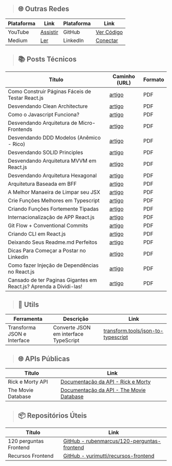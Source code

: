>## 🌐 Outras Redes

| Plataforma    | Link                                                              | Plataforma    | Link                                                              |
|---------------|--------------------------------------------------------------------|---------------|--------------------------------------------------------------------|
| YouTube       | [Assistir](https://www.youtube.com/@the-coding-hub-r2p/videos)     | GitHub        | [Ver Código](https://github.com/isaac545454)                       |
| Medium        | [Ler](https://medium.com/@Isaac-Gomes)                             | LinkedIn      | [Conectar](https://www.linkedin.com/in/isaac-gomes-matos/)          |



>## 📚 Posts Técnicos

| Título                           | Caminho (URL)                                                      | Formato |
|-----------------------------------|---------------------------------------------------------------------|---------|
| Como Construir Páginas Fáceis de Testar React.js | [artigo](./POSTS/1729771983913.pdf) | PDF     |
| Desvendando Clean Architecture | [artigo](./POSTS/1722255239556.pdf) | PDF     |
| Como o Javascript Funciona? | [artigo](./POSTS/1724674537163.pdf) | PDF     |
| Desvendando Arquitetura de Micro-Frontends | [artigo](./POSTS/1724070801501.pdf) | PDF     |
| Desvendando DDD Modelos (Anêmico - Rico) | [artigo](./POSTS/1723464839636.pdf) | PDF     |
| Desvendando SOLID Principles | [artigo](./POSTS/1722859274695.pdf) | PDF     |
| Desvendando Arquitetura MVVM em React.js | [artigo](./POSTS/1721649492129.pdf) | PDF     |
| Desvendando Arquitetura Hexagonal | [artigo](./POSTS/1721037625945.pdf) | PDF     |
| Arquitetura Baseada em BFF | [artigo](./POSTS/1720439960684.pdf) | PDF     |
| A Melhor Manaeira de Limpar seu JSX | [artigo](./POSTS/1719162360215.pdf) | PDF     |
| Crie Funções Melhores em Typescript  | [artigo](./POSTS/1718622172330.pdf) | PDF     |
| Criando Funções Fortemente Tipadas  | [artigo](./POSTS/1716897301697.pdf) | PDF     |
| Internacionalização de APP React.js |  [artigo](./POSTS/1716204529772.pdf) | PDF     |
| Git Flow + Conventional Commits |  [artigo](./POSTS/1714994173936.pdf) | PDF     |
| Criando CLI em React.js | [artigo](./POSTS/1714392516290.pdf) | PDF     |
| Deixando Seus Readme.md Perfeitos | [artigo](./POSTS/1712578522217.pdf) | PDF     |
| Dicas Para Começar a Postar no Linkedin | [artigo](./POSTS/1712125522706.pdf) | PDF     |
| Como fazer Injeção de Dependências no React.js | [artigo](./POSTS/1730079996471.pdf) | PDF     |
| Cansado de ter Paginas Gigantes em React.js? Aprenda a Dividi-las! | [artigo](./POSTS/1730251623082.pdf) | PDF     |




>## 🔧 Utils
| Ferramenta                 | Descrição                              | Link                                         |
|----------------------------|----------------------------------------|----------------------------------------------|
| Transforma JSON e Interface | Converte JSON em interface TypeScript | [transform.tools/json-to-typescript](https://transform.tools/json-to-typescript) |


>## 🌐 APIs Públicas
| Título                                     | Link                                                                                               |
|--------------------------------------------|----------------------------------------------------------------------------------------------------|
| Rick e Morty API                           | [Documentação da API - Rick e Morty](https://rickandmortyapi.com/documentation)                     |
| The Movie Database                         | [Documentação da API - The Movie Database](https://www.themoviedb.org/movie)     |


>## 📦 Repositórios Úteis
| Título                                     | Link                                                                                     |
|--------------------------------------------|------------------------------------------------------------------------------------------|
| 120 perguntas Frontend                     | [GitHub - rubenmarcus/120-perguntas-frontend](https://github.com/rubenmarcus/120-perguntas-frontend) |
| Recursos Frontend                          | [GitHub - yurimutti/recursos-frontend](https://github.com/yurimutti/recursos-frontend)                |


